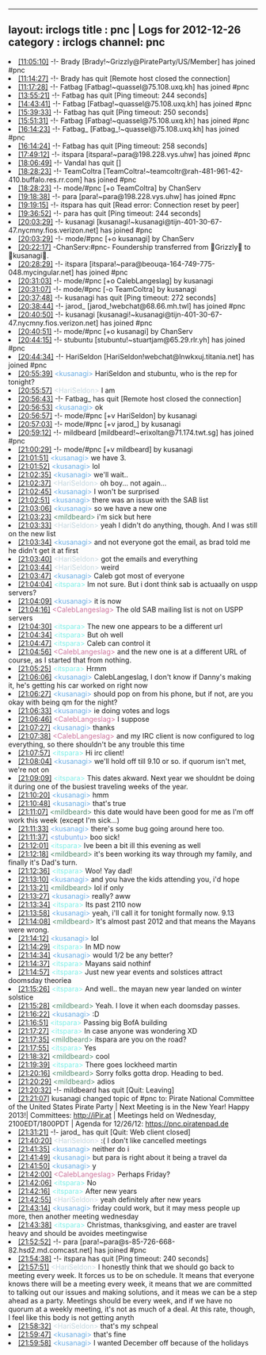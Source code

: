 
---
layout: irclogs
title : pnc | Logs for 2012-12-26
category : irclogs
channel: pnc
---
<li class="logitem"><a href="#11:05:10" name="11:05:10" class="time">[11:05:10]</a> -!- <span class="join">Brady</span> [Brady!~Grizzly@PirateParty/US/Member] has joined #pnc </li>
<li class="logitem"><a href="#11:14:27" name="11:14:27" class="time">[11:14:27]</a> -!- <span class="quit">Brady</span> has quit [Remote host closed the connection] </li>
<li class="logitem"><a href="#11:17:28" name="11:17:28" class="time">[11:17:28]</a> -!- <span class="join">Fatbag</span> [Fatbag!~quassel@75.108.uxq.kh] has joined #pnc </li>
<li class="logitem"><a href="#13:55:21" name="13:55:21" class="time">[13:55:21]</a> -!- <span class="quit">Fatbag</span> has quit [Ping timeout: 244 seconds] </li>
<li class="logitem"><a href="#14:43:41" name="14:43:41" class="time">[14:43:41]</a> -!- <span class="join">Fatbag</span> [Fatbag!~quassel@75.108.uxq.kh] has joined #pnc </li>
<li class="logitem"><a href="#15:39:33" name="15:39:33" class="time">[15:39:33]</a> -!- <span class="quit">Fatbag</span> has quit [Ping timeout: 250 seconds] </li>
<li class="logitem"><a href="#15:51:31" name="15:51:31" class="time">[15:51:31]</a> -!- <span class="join">Fatbag</span> [Fatbag!~quassel@75.108.uxq.kh] has joined #pnc </li>
<li class="logitem"><a href="#16:14:23" name="16:14:23" class="time">[16:14:23]</a> -!- <span class="join">Fatbag_</span> [Fatbag_!~quassel@75.108.uxq.kh] has joined #pnc </li>
<li class="logitem"><a href="#16:14:24" name="16:14:24" class="time">[16:14:24]</a> -!- <span class="quit">Fatbag</span> has quit [Ping timeout: 258 seconds] </li>
<li class="logitem"><a href="#17:49:12" name="17:49:12" class="time">[17:49:12]</a> -!- <span class="join">itspara</span> [itspara!~para@198.228.vys.uhw] has joined #pnc </li>
<li class="logitem"><a href="#18:06:49" name="18:06:49" class="time">[18:06:49]</a> -!- <span class="quit">Vandal</span> has quit [] </li>
<li class="logitem"><a href="#18:28:23" name="18:28:23" class="time">[18:28:23]</a> -!- <span class="join">TeamColtra</span> [TeamColtra!~teamcoltr@rah-481-961-42-410.buffalo.res.rr.com] has joined #pnc </li>
<li class="logitem"><a href="#18:28:23" name="18:28:23" class="time">[18:28:23]</a> -!- mode/<span class="mode">#pnc</span> [+o TeamColtra] by ChanServ </li>
<li class="logitem"><a href="#19:18:38" name="19:18:38" class="time">[19:18:38]</a> -!- <span class="join">para</span> [para!~para@198.228.vys.uhw] has joined #pnc </li>
<li class="logitem"><a href="#19:19:15" name="19:19:15" class="time">[19:19:15]</a> -!- <span class="quit">itspara</span> has quit [Read error: Connection reset by peer] </li>
<li class="logitem"><a href="#19:36:52" name="19:36:52" class="time">[19:36:52]</a> -!- <span class="quit">para</span> has quit [Ping timeout: 244 seconds] </li>
<li class="logitem"><a href="#20:03:29" name="20:03:29" class="time">[20:03:29]</a> -!- <span class="join">kusanagi</span> [kusanagi!~kusanagi@tijn-401-30-67-47.nycmny.fios.verizon.net] has joined #pnc </li>
<li class="logitem"><a href="#20:03:29" name="20:03:29" class="time">[20:03:29]</a> -!- mode/<span class="mode">#pnc</span> [+o kusanagi] by ChanServ </li>
<li class="logitem"><a href="#20:22:17" name="20:22:17" class="time">[20:22:17]</a> <span class="notice">-ChanServ:#pnc-</span> Foundership transferred from Grizzly to kusanagi. </li>
<li class="logitem"><a href="#20:28:29" name="20:28:29" class="time">[20:28:29]</a> -!- <span class="join">itspara</span> [itspara!~para@beouqa-164-749-775-048.mycingular.net] has joined #pnc </li>
<li class="logitem"><a href="#20:31:03" name="20:31:03" class="time">[20:31:03]</a> -!- mode/<span class="mode">#pnc</span> [+o CalebLangeslag] by kusanagi </li>
<li class="logitem"><a href="#20:31:07" name="20:31:07" class="time">[20:31:07]</a> -!- mode/<span class="mode">#pnc</span> [-o TeamColtra] by kusanagi </li>
<li class="logitem"><a href="#20:37:48" name="20:37:48" class="time">[20:37:48]</a> -!- <span class="quit">kusanagi</span> has quit [Ping timeout: 272 seconds] </li>
<li class="logitem"><a href="#20:38:44" name="20:38:44" class="time">[20:38:44]</a> -!- <span class="join">jarod_</span> [jarod_!webchat@68.66.mh.twl] has joined #pnc </li>
<li class="logitem"><a href="#20:40:50" name="20:40:50" class="time">[20:40:50]</a> -!- <span class="join">kusanagi</span> [kusanagi!~kusanagi@tijn-401-30-67-47.nycmny.fios.verizon.net] has joined #pnc </li>
<li class="logitem"><a href="#20:40:51" name="20:40:51" class="time">[20:40:51]</a> -!- mode/<span class="mode">#pnc</span> [+o kusanagi] by ChanServ </li>
<li class="logitem"><a href="#20:44:15" name="20:44:15" class="time">[20:44:15]</a> -!- <span class="join">stubuntu</span> [stubuntu!~stuartjam@65.29.rlr.yh] has joined #pnc </li>
<li class="logitem"><a href="#20:44:34" name="20:44:34" class="time">[20:44:34]</a> -!- <span class="join">HariSeldon</span> [HariSeldon!webchat@lnwkxuj.titania.net] has joined #pnc </li>
<li class="logitem"><a href="#20:55:39" name="20:55:39" class="time">[20:55:39]</a> <span class="person" style="color:#6aace3">&lt;kusanagi&gt;</span> HariSeldon and stubuntu, who is the rep for tonight? </li>
<li class="logitem"><a href="#20:55:57" name="20:55:57" class="time">[20:55:57]</a> <span class="person" style="color:#c3d5dd">&lt;HariSeldon&gt;</span> I am </li>
<li class="logitem"><a href="#20:56:43" name="20:56:43" class="time">[20:56:43]</a> -!- <span class="quit">Fatbag_</span> has quit [Remote host closed the connection] </li>
<li class="logitem"><a href="#20:56:53" name="20:56:53" class="time">[20:56:53]</a> <span class="person" style="color:#6aace3">&lt;kusanagi&gt;</span> ok </li>
<li class="logitem"><a href="#20:56:57" name="20:56:57" class="time">[20:56:57]</a> -!- mode/<span class="mode">#pnc</span> [+v HariSeldon] by kusanagi </li>
<li class="logitem"><a href="#20:57:03" name="20:57:03" class="time">[20:57:03]</a> -!- mode/<span class="mode">#pnc</span> [+v jarod_] by kusanagi </li>
<li class="logitem"><a href="#20:59:12" name="20:59:12" class="time">[20:59:12]</a> -!- <span class="join">mildbeard</span> [mildbeard!~erixoltan@71.174.twt.sg] has joined #pnc </li>
<li class="logitem"><a href="#21:00:29" name="21:00:29" class="time">[21:00:29]</a> -!- mode/<span class="mode">#pnc</span> [+v mildbeard] by kusanagi </li>
<li class="logitem"><a href="#21:01:51" name="21:01:51" class="time">[21:01:51]</a> <span class="person" style="color:#6aace3">&lt;kusanagi&gt;</span> we have 3. </li>
<li class="logitem"><a href="#21:01:52" name="21:01:52" class="time">[21:01:52]</a> <span class="person" style="color:#6aace3">&lt;kusanagi&gt;</span> lol </li>
<li class="logitem"><a href="#21:02:35" name="21:02:35" class="time">[21:02:35]</a> <span class="person" style="color:#6aace3">&lt;kusanagi&gt;</span> we'll wait.. </li>
<li class="logitem"><a href="#21:02:37" name="21:02:37" class="time">[21:02:37]</a> <span class="person" style="color:#c3d5dd">&lt;HariSeldon&gt;</span> oh boy... not again... </li>
<li class="logitem"><a href="#21:02:45" name="21:02:45" class="time">[21:02:45]</a> <span class="person" style="color:#6aace3">&lt;kusanagi&gt;</span> I won't be surprised </li>
<li class="logitem"><a href="#21:02:51" name="21:02:51" class="time">[21:02:51]</a> <span class="person" style="color:#6aace3">&lt;kusanagi&gt;</span> there was an issue with the SAB list </li>
<li class="logitem"><a href="#21:03:06" name="21:03:06" class="time">[21:03:06]</a> <span class="person" style="color:#6aace3">&lt;kusanagi&gt;</span> so we have a new one </li>
<li class="logitem"><a href="#21:03:23" name="21:03:23" class="time">[21:03:23]</a> <span class="person" style="color:#538b6f">&lt;mildbeard&gt;</span> i'm sick but here </li>
<li class="logitem"><a href="#21:03:33" name="21:03:33" class="time">[21:03:33]</a> <span class="person" style="color:#c3d5dd">&lt;HariSeldon&gt;</span> yeah I didn't do anything, though. And I was still on the new list </li>
<li class="logitem"><a href="#21:03:34" name="21:03:34" class="time">[21:03:34]</a> <span class="person" style="color:#6aace3">&lt;kusanagi&gt;</span> and not everyone got the email, as brad told me he didn't get it at first </li>
<li class="logitem"><a href="#21:03:40" name="21:03:40" class="time">[21:03:40]</a> <span class="person" style="color:#c3d5dd">&lt;HariSeldon&gt;</span> got the emails and everything </li>
<li class="logitem"><a href="#21:03:44" name="21:03:44" class="time">[21:03:44]</a> <span class="person" style="color:#c3d5dd">&lt;HariSeldon&gt;</span> weird </li>
<li class="logitem"><a href="#21:03:47" name="21:03:47" class="time">[21:03:47]</a> <span class="person" style="color:#6aace3">&lt;kusanagi&gt;</span> Caleb got most of everyone </li>
<li class="logitem"><a href="#21:04:04" name="21:04:04" class="time">[21:04:04]</a> <span class="person" style="color:#7deee6">&lt;itspara&gt;</span> Im not sure. But i dont think sab is actuaally on uspp servers? </li>
<li class="logitem"><a href="#21:04:09" name="21:04:09" class="time">[21:04:09]</a> <span class="person" style="color:#6aace3">&lt;kusanagi&gt;</span> it is now </li>
<li class="logitem"><a href="#21:04:16" name="21:04:16" class="time">[21:04:16]</a> <span class="person" style="color:#cc749c">&lt;CalebLangeslag&gt;</span> The old SAB mailing list is not on USPP servers </li>
<li class="logitem"><a href="#21:04:30" name="21:04:30" class="time">[21:04:30]</a> <span class="person" style="color:#7deee6">&lt;itspara&gt;</span> The new one appears to be a different url </li>
<li class="logitem"><a href="#21:04:34" name="21:04:34" class="time">[21:04:34]</a> <span class="person" style="color:#7deee6">&lt;itspara&gt;</span> But oh well </li>
<li class="logitem"><a href="#21:04:47" name="21:04:47" class="time">[21:04:47]</a> <span class="person" style="color:#7deee6">&lt;itspara&gt;</span> Caleb can control it  </li>
<li class="logitem"><a href="#21:04:56" name="21:04:56" class="time">[21:04:56]</a> <span class="person" style="color:#cc749c">&lt;CalebLangeslag&gt;</span> and the new one is at a different URL of course, as I started that from nothing. </li>
<li class="logitem"><a href="#21:05:25" name="21:05:25" class="time">[21:05:25]</a> <span class="person" style="color:#7deee6">&lt;itspara&gt;</span> Hrmm </li>
<li class="logitem"><a href="#21:06:06" name="21:06:06" class="time">[21:06:06]</a> <span class="person" style="color:#6aace3">&lt;kusanagi&gt;</span> CalebLangeslag, I don't know if Danny's making it, he's getting his car worked on right now </li>
<li class="logitem"><a href="#21:06:27" name="21:06:27" class="time">[21:06:27]</a> <span class="person" style="color:#6aace3">&lt;kusanagi&gt;</span> should pop on from his phone, but if not, are you okay with being qm for the night? </li>
<li class="logitem"><a href="#21:06:33" name="21:06:33" class="time">[21:06:33]</a> <span class="person" style="color:#6aace3">&lt;kusanagi&gt;</span> ie doing votes and logs </li>
<li class="logitem"><a href="#21:06:46" name="21:06:46" class="time">[21:06:46]</a> <span class="person" style="color:#cc749c">&lt;CalebLangeslag&gt;</span> I suppose </li>
<li class="logitem"><a href="#21:07:27" name="21:07:27" class="time">[21:07:27]</a> <span class="person" style="color:#6aace3">&lt;kusanagi&gt;</span> thanks </li>
<li class="logitem"><a href="#21:07:38" name="21:07:38" class="time">[21:07:38]</a> <span class="person" style="color:#cc749c">&lt;CalebLangeslag&gt;</span> and my IRC client is now configured to log everything, so there shouldn't be any trouble this time </li>
<li class="logitem"><a href="#21:07:57" name="21:07:57" class="time">[21:07:57]</a> <span class="person" style="color:#7deee6">&lt;itspara&gt;</span> Hi irc client! </li>
<li class="logitem"><a href="#21:08:04" name="21:08:04" class="time">[21:08:04]</a> <span class="person" style="color:#6aace3">&lt;kusanagi&gt;</span> we'll hold off till 9.10 or so. if quorum isn't met, we're not on </li>
<li class="logitem"><a href="#21:09:09" name="21:09:09" class="time">[21:09:09]</a> <span class="person" style="color:#7deee6">&lt;itspara&gt;</span> This dates akward. Next year we shouldnt be doing it during one of the busiest traveling weeks of the year. </li>
<li class="logitem"><a href="#21:10:20" name="21:10:20" class="time">[21:10:20]</a> <span class="person" style="color:#6aace3">&lt;kusanagi&gt;</span> hmm </li>
<li class="logitem"><a href="#21:10:48" name="21:10:48" class="time">[21:10:48]</a> <span class="person" style="color:#6aace3">&lt;kusanagi&gt;</span> that's true </li>
<li class="logitem"><a href="#21:11:07" name="21:11:07" class="time">[21:11:07]</a> <span class="person" style="color:#538b6f">&lt;mildbeard&gt;</span> this date would have been good for me as I'm off work this week (except I'm sick...) </li>
<li class="logitem"><a href="#21:11:33" name="21:11:33" class="time">[21:11:33]</a> <span class="person" style="color:#6aace3">&lt;kusanagi&gt;</span> there's some bug going around here too. </li>
<li class="logitem"><a href="#21:11:37" name="21:11:37" class="time">[21:11:37]</a> <span class="person" style="color:#70a2e4">&lt;stubuntu&gt;</span> boo sick! </li>
<li class="logitem"><a href="#21:12:01" name="21:12:01" class="time">[21:12:01]</a> <span class="person" style="color:#7deee6">&lt;itspara&gt;</span> Ive been a bit ill this evening as well </li>
<li class="logitem"><a href="#21:12:18" name="21:12:18" class="time">[21:12:18]</a> <span class="person" style="color:#538b6f">&lt;mildbeard&gt;</span> it's been working its way through my family, and finally it's Dad's turn.  </li>
<li class="logitem"><a href="#21:12:36" name="21:12:36" class="time">[21:12:36]</a> <span class="person" style="color:#7deee6">&lt;itspara&gt;</span> Woo! Yay dad! </li>
<li class="logitem"><a href="#21:13:10" name="21:13:10" class="time">[21:13:10]</a> <span class="person" style="color:#6aace3">&lt;kusanagi&gt;</span> and you have the kids attending you, i'd hope </li>
<li class="logitem"><a href="#21:13:21" name="21:13:21" class="time">[21:13:21]</a> <span class="person" style="color:#538b6f">&lt;mildbeard&gt;</span> lol if only </li>
<li class="logitem"><a href="#21:13:27" name="21:13:27" class="time">[21:13:27]</a> <span class="person" style="color:#6aace3">&lt;kusanagi&gt;</span> really? aww </li>
<li class="logitem"><a href="#21:13:34" name="21:13:34" class="time">[21:13:34]</a> <span class="person" style="color:#7deee6">&lt;itspara&gt;</span>  Its past 2110 now </li>
<li class="logitem"><a href="#21:13:58" name="21:13:58" class="time">[21:13:58]</a> <span class="person" style="color:#6aace3">&lt;kusanagi&gt;</span> yeah, i'll call it for tonight formally now. 9.13 </li>
<li class="logitem"><a href="#21:14:08" name="21:14:08" class="time">[21:14:08]</a> <span class="person" style="color:#538b6f">&lt;mildbeard&gt;</span> It's almost past 2012 and that means the Mayans were wrong. </li>
<li class="logitem"><a href="#21:14:12" name="21:14:12" class="time">[21:14:12]</a> <span class="person" style="color:#6aace3">&lt;kusanagi&gt;</span> lol </li>
<li class="logitem"><a href="#21:14:29" name="21:14:29" class="time">[21:14:29]</a> <span class="person" style="color:#7deee6">&lt;itspara&gt;</span> In MD now </li>
<li class="logitem"><a href="#21:14:34" name="21:14:34" class="time">[21:14:34]</a> <span class="person" style="color:#6aace3">&lt;kusanagi&gt;</span> would 1/2 be any better? </li>
<li class="logitem"><a href="#21:14:37" name="21:14:37" class="time">[21:14:37]</a> <span class="person" style="color:#7deee6">&lt;itspara&gt;</span> Mayans said nothinf </li>
<li class="logitem"><a href="#21:14:57" name="21:14:57" class="time">[21:14:57]</a> <span class="person" style="color:#7deee6">&lt;itspara&gt;</span> Just new year events and solstices attract doomsday theoriea </li>
<li class="logitem"><a href="#21:15:26" name="21:15:26" class="time">[21:15:26]</a> <span class="person" style="color:#7deee6">&lt;itspara&gt;</span> And well.. the mayan new year landed on winter solstice </li>
<li class="logitem"><a href="#21:15:28" name="21:15:28" class="time">[21:15:28]</a> <span class="person" style="color:#538b6f">&lt;mildbeard&gt;</span> Yeah. I love it when each doomsday passes. </li>
<li class="logitem"><a href="#21:16:22" name="21:16:22" class="time">[21:16:22]</a> <span class="person" style="color:#6aace3">&lt;kusanagi&gt;</span> :D </li>
<li class="logitem"><a href="#21:16:51" name="21:16:51" class="time">[21:16:51]</a> <span class="person" style="color:#7deee6">&lt;itspara&gt;</span> Passing big BofA building </li>
<li class="logitem"><a href="#21:17:27" name="21:17:27" class="time">[21:17:27]</a> <span class="person" style="color:#7deee6">&lt;itspara&gt;</span> In case anyone was wondering XD </li>
<li class="logitem"><a href="#21:17:35" name="21:17:35" class="time">[21:17:35]</a> <span class="person" style="color:#538b6f">&lt;mildbeard&gt;</span> itspara are you on the road? </li>
<li class="logitem"><a href="#21:17:55" name="21:17:55" class="time">[21:17:55]</a> <span class="person" style="color:#7deee6">&lt;itspara&gt;</span> Yes </li>
<li class="logitem"><a href="#21:18:32" name="21:18:32" class="time">[21:18:32]</a> <span class="person" style="color:#538b6f">&lt;mildbeard&gt;</span> cool </li>
<li class="logitem"><a href="#21:19:39" name="21:19:39" class="time">[21:19:39]</a> <span class="person" style="color:#7deee6">&lt;itspara&gt;</span> There goes lockheed martin </li>
<li class="logitem"><a href="#21:20:16" name="21:20:16" class="time">[21:20:16]</a> <span class="person" style="color:#538b6f">&lt;mildbeard&gt;</span> Sorry folks gotta drop. Heading to bed. </li>
<li class="logitem"><a href="#21:20:29" name="21:20:29" class="time">[21:20:29]</a> <span class="person" style="color:#538b6f">&lt;mildbeard&gt;</span> adios </li>
<li class="logitem"><a href="#21:20:32" name="21:20:32" class="time">[21:20:32]</a> -!- <span class="quit">mildbeard</span> has quit [Quit: Leaving] </li>
<li class="logitem"><a href="#21:21:07" name="21:21:07" class="time">[21:21:07]</a> <span class="topic">kusanagi</span> changed topic of <span class="topic">#pnc</span> to: Pirate National Committee of the United States Pirate Party | Next Meeting is in the New Year! Happy 2013!| Committees: <a href="http://iPir.at/committee" target="_blank">http://iPir.at</a> | Meetings held on Wednesday, 2100EDT/1800PDT | Agenda for 12/26/12: <a href="https://pnc.piratenpad.de/PNC-12-26-12" target="_blank">https://pnc.piratenpad.de</a> </li>
<li class="logitem"><a href="#21:31:21" name="21:31:21" class="time">[21:31:21]</a> -!- <span class="quit">jarod_</span> has quit [Quit: Web client closed] </li>
<li class="logitem"><a href="#21:40:20" name="21:40:20" class="time">[21:40:20]</a> <span class="person" style="color:#c3d5dd">&lt;HariSeldon&gt;</span> :(  I don't like cancelled meetings </li>
<li class="logitem"><a href="#21:41:35" name="21:41:35" class="time">[21:41:35]</a> <span class="person" style="color:#6aace3">&lt;kusanagi&gt;</span> neither do i </li>
<li class="logitem"><a href="#21:41:49" name="21:41:49" class="time">[21:41:49]</a> <span class="person" style="color:#6aace3">&lt;kusanagi&gt;</span> but para is right about it being a travel da </li>
<li class="logitem"><a href="#21:41:50" name="21:41:50" class="time">[21:41:50]</a> <span class="person" style="color:#6aace3">&lt;kusanagi&gt;</span> y </li>
<li class="logitem"><a href="#21:42:00" name="21:42:00" class="time">[21:42:00]</a> <span class="person" style="color:#cc749c">&lt;CalebLangeslag&gt;</span> Perhaps Friday? </li>
<li class="logitem"><a href="#21:42:06" name="21:42:06" class="time">[21:42:06]</a> <span class="person" style="color:#7deee6">&lt;itspara&gt;</span> No </li>
<li class="logitem"><a href="#21:42:16" name="21:42:16" class="time">[21:42:16]</a> <span class="person" style="color:#7deee6">&lt;itspara&gt;</span> After new years </li>
<li class="logitem"><a href="#21:42:55" name="21:42:55" class="time">[21:42:55]</a> <span class="person" style="color:#c3d5dd">&lt;HariSeldon&gt;</span> yeah definitely after new years </li>
<li class="logitem"><a href="#21:43:14" name="21:43:14" class="time">[21:43:14]</a> <span class="person" style="color:#6aace3">&lt;kusanagi&gt;</span> friday could work, but it may mess people up more, then another meeting wednesday </li>
<li class="logitem"><a href="#21:43:38" name="21:43:38" class="time">[21:43:38]</a> <span class="person" style="color:#7deee6">&lt;itspara&gt;</span> Christmas, thanksgiving, and easter are travel heavy and should be avoides meetingwise </li>
<li class="logitem"><a href="#21:52:52" name="21:52:52" class="time">[21:52:52]</a> -!- <span class="join">para</span> [para!~para@s-85-726-668-82.hsd2.md.comcast.net] has joined #pnc </li>
<li class="logitem"><a href="#21:54:38" name="21:54:38" class="time">[21:54:38]</a> -!- <span class="quit">itspara</span> has quit [Ping timeout: 240 seconds] </li>
<li class="logitem"><a href="#21:57:51" name="21:57:51" class="time">[21:57:51]</a> <span class="person" style="color:#c3d5dd">&lt;HariSeldon&gt;</span> I honestly think that we should go back to meeting every week. It forces us to be on schedule. It means that everyone knows there will be a meeting every week, it means that we are committed to talking out our issues and making solutions, and it meas we can be a step ahead as a party. Meetings should be every week, and if we have no quorum at  a weekly meeting, it's not as much of a deal. At this rate, though, I feel like this body is not getting anyth </li>
<li class="logitem"><a href="#21:58:32" name="21:58:32" class="time">[21:58:32]</a> <span class="person" style="color:#c3d5dd">&lt;HariSeldon&gt;</span> that's my schpeal </li>
<li class="logitem"><a href="#21:59:47" name="21:59:47" class="time">[21:59:47]</a> <span class="person" style="color:#6aace3">&lt;kusanagi&gt;</span> that's fine </li>
<li class="logitem"><a href="#21:59:58" name="21:59:58" class="time">[21:59:58]</a> <span class="person" style="color:#6aace3">&lt;kusanagi&gt;</span> I wanted December off because of the holidays </li>


